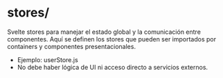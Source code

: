 # stores/

Svelte stores para manejar el estado global y la comunicación entre componentes. Aquí se definen los stores que pueden ser importados por containers y componentes presentacionales.

- Ejemplo: userStore.js
- No debe haber lógica de UI ni acceso directo a servicios externos.
